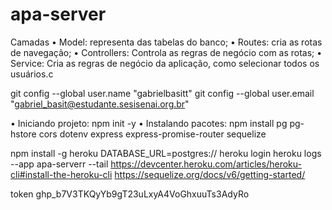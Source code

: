 # apa-server
Camadas
• Model: representa das tabelas do banco;
• Routes: cria as rotas de navegação;
• Controllers: Controla as regras de negócio
com as rotas;
• Service: Cria as regras de negócio da
aplicação, como selecionar todos os usuários.c

git config --global user.name "gabrielbasitt"
git config --global user.email "gabriel_basit@estudante.sesisenai.org.br"

• Iniciando projeto:
npm init -y
• Instalando pacotes:
npm install pg pg-hstore cors dotenv express express-promise-router sequelize

npm install -g heroku
DATABASE_URL=postgres://
heroku login
heroku logs --app apa-serverr --tail
https://devcenter.heroku.com/articles/heroku-cli#install-the-heroku-cli
https://sequelize.org/docs/v6/getting-started/

 token 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